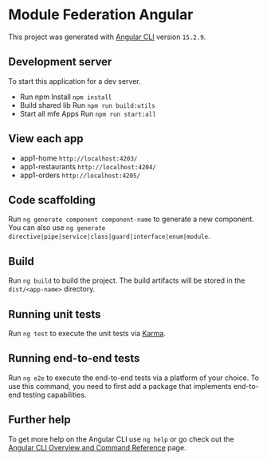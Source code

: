 # Module Federation Angular

This project was generated with [Angular CLI](https://github.com/angular/angular-cli) version `15.2.9`.

## Development server
 
To start this application for a dev server.

- Run npm Install `npm install`
- Build shared lib Run `npm run build:utils` 
- Start all mfe Apps Run `npm run start:all`

## View each app 

- app1-home `http://localhost:4203/`
- app1-restaurants `http://localhost:4204/`
- app1-orders `http://localhost:4205/`

## Code scaffolding

Run `ng generate component component-name` to generate a new component. You can also use `ng generate directive|pipe|service|class|guard|interface|enum|module`.

## Build

Run `ng build` to build the project. The build artifacts will be stored in the `dist/<app-name>` directory.

## Running unit tests

Run `ng test` to execute the unit tests via [Karma](https://karma-runner.github.io).

## Running end-to-end tests

Run `ng e2e` to execute the end-to-end tests via a platform of your choice. To use this command, you need to first add a package that implements end-to-end testing capabilities.

## Further help

To get more help on the Angular CLI use `ng help` or go check out the [Angular CLI Overview and Command Reference](https://angular.io/cli) page.
